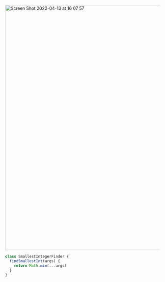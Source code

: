 <img width="798" alt="Screen Shot 2022-04-13 at 16 07 57" src="https://user-images.githubusercontent.com/37787994/163284149-c9e56014-e982-4a69-b8c4-a4e68f57df0c.png">



```js
class SmallestIntegerFinder {
  findSmallestInt(args) {
    return Math.min(...args)
  }
}
```
